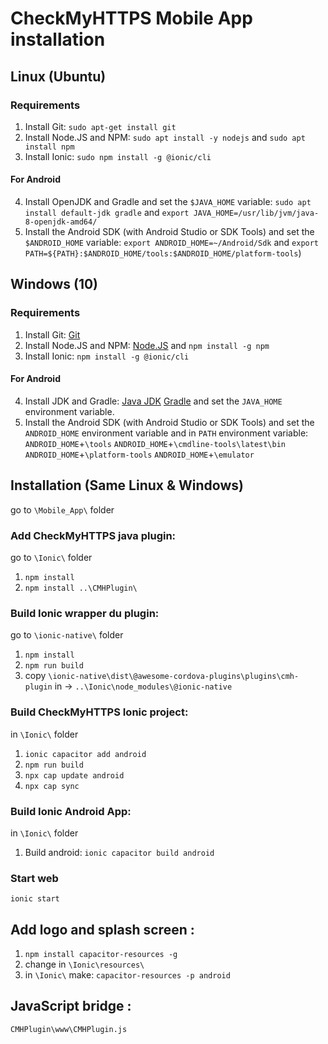 # CheckMyHTTPS Mobile App installation

## Linux (Ubuntu)

### Requirements
1. Install Git: `sudo apt-get install git`
2. Install Node.JS and NPM: `sudo apt install -y nodejs` and `sudo apt install npm`
3. Install Ionic: `sudo npm install -g @ionic/cli`

#### For Android
4. Install OpenJDK and Gradle and set the `$JAVA_HOME` variable: `sudo apt install default-jdk gradle` and `export JAVA_HOME=/usr/lib/jvm/java-8-openjdk-amd64/`
5. Install the Android SDK (with Android Studio or SDK Tools) and set the `$ANDROID_HOME` variable: `export ANDROID_HOME=~/Android/Sdk` and `export PATH=${PATH}:$ANDROID_HOME/tools:$ANDROID_HOME/platform-tools`)


## Windows (10)

### Requirements
1. Install Git: [Git](https://git-scm.com/download/win)
2. Install Node.JS and NPM: [Node.JS](https://nodejs.org/en/download/) and `npm install -g npm`
3. Install Ionic: `npm install -g @ionic/cli`

#### For Android
4. Install JDK and Gradle: [Java JDK](https://www.oracle.com/java/technologies/downloads/#jdk17-windows) [Gradle](https://gradle.org/releases/) and set the `JAVA_HOME` environment variable.
5. Install the Android SDK (with Android Studio or SDK Tools) and set the `ANDROID_HOME` environment variable and in `PATH` environment variable: `ANDROID_HOME`+`\tools` `ANDROID_HOME`+`\cmdline-tools\latest\bin` `ANDROID_HOME`+`\platform-tools` `ANDROID_HOME`+`\emulator`


## Installation (Same Linux & Windows)
go to `\Mobile_App\` folder

### Add CheckMyHTTPS java plugin:
go to `\Ionic\` folder
1. `npm install`
2. `npm install ..\CMHPlugin\`

### Build Ionic wrapper du plugin:
go to `\ionic-native\` folder
1. `npm install`
2. `npm run build`
3. copy
`\ionic-native\dist\@awesome-cordova-plugins\plugins\cmh-plugin` 
in -> `..\Ionic\node_modules\@ionic-native`

### Build CheckMyHTTPS Ionic project:
in `\Ionic\` folder
1. `ionic capacitor add android`
2. `npm run build`
3. `npx cap update android`
4. `npx cap sync`

### Build Ionic Android App:
in `\Ionic\` folder
1. Build android: `ionic capacitor build android`

### Start web
`ionic start`


## Add logo and splash screen :
1. `npm install capacitor-resources -g`
2. change in `\Ionic\resources\` 
3. in `\Ionic\` make: `capacitor-resources -p android`


## JavaScript bridge :
`CMHPlugin\www\CMHPlugin.js`